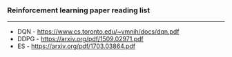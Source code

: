 ### Reinforcement learning paper reading list
<hr>

- DQN - https://www.cs.toronto.edu/~vmnih/docs/dqn.pdf
- DDPG - https://arxiv.org/pdf/1509.02971.pdf
- ES - https://arxiv.org/pdf/1703.03864.pdf

